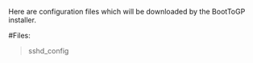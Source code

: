 Here are configuration files which will be downloaded by the BootToGP installer.

#Files:
> sshd_config
